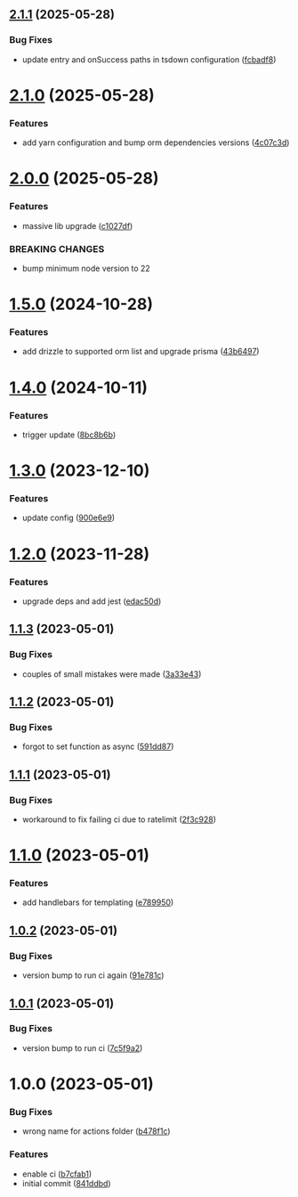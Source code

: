 ## [2.1.1](https://github.com/alex73630/create-a8-app/compare/v2.1.0...v2.1.1) (2025-05-28)


### Bug Fixes

* update entry and onSuccess paths in tsdown configuration ([fcbadf8](https://github.com/alex73630/create-a8-app/commit/fcbadf81fea59b2dfe1ac1fe2510a234c72deff8))

# [2.1.0](https://github.com/alex73630/create-a8-app/compare/v2.0.0...v2.1.0) (2025-05-28)


### Features

* add yarn configuration and bump orm dependencies versions ([4c07c3d](https://github.com/alex73630/create-a8-app/commit/4c07c3d1890a731cbfd2244995f951dd18aa934d))

# [2.0.0](https://github.com/alex73630/create-a8-app/compare/v1.5.0...v2.0.0) (2025-05-28)


### Features

* massive lib upgrade ([c1027df](https://github.com/alex73630/create-a8-app/commit/c1027df27180f4c0a989b39d10383a364438295b))


### BREAKING CHANGES

* bump minimum node version to 22

# [1.5.0](https://github.com/alex73630/create-a8-app/compare/v1.4.0...v1.5.0) (2024-10-28)


### Features

* add drizzle to supported orm list and upgrade prisma ([43b6497](https://github.com/alex73630/create-a8-app/commit/43b64979f05b5334aaa5596bb5293a54c27d0ec8))

# [1.4.0](https://github.com/alex73630/create-a8-app/compare/v1.3.0...v1.4.0) (2024-10-11)


### Features

* trigger update ([8bc8b6b](https://github.com/alex73630/create-a8-app/commit/8bc8b6b0b6257cf17f4abd549edfd098e18853ae))

# [1.3.0](https://github.com/alex73630/create-a8-app/compare/v1.2.0...v1.3.0) (2023-12-10)


### Features

* update config ([900e6e9](https://github.com/alex73630/create-a8-app/commit/900e6e914b2b2378a5b0a8230c94dc314662d812))

# [1.2.0](https://github.com/alex73630/create-a8-app/compare/v1.1.3...v1.2.0) (2023-11-28)


### Features

* upgrade deps and add jest ([edac50d](https://github.com/alex73630/create-a8-app/commit/edac50de3496b97dfeac8a519e5d9c3c4e51d66f))

## [1.1.3](https://github.com/alex73630/create-a8-app/compare/v1.1.2...v1.1.3) (2023-05-01)


### Bug Fixes

* couples of small mistakes were made ([3a33e43](https://github.com/alex73630/create-a8-app/commit/3a33e438a23cf932711bf352e6a9d2d0e756219c))

## [1.1.2](https://github.com/alex73630/create-a8-app/compare/v1.1.1...v1.1.2) (2023-05-01)


### Bug Fixes

* forgot to set function as async ([591dd87](https://github.com/alex73630/create-a8-app/commit/591dd87f6d9faea2f5928ed962f2af4a04f16c5c))

## [1.1.1](https://github.com/alex73630/create-a8-app/compare/v1.1.0...v1.1.1) (2023-05-01)


### Bug Fixes

* workaround to fix failing ci due to ratelimit ([2f3c928](https://github.com/alex73630/create-a8-app/commit/2f3c9283ab9bdd69d2262034ffa44a94c415bba6))

# [1.1.0](https://github.com/alex73630/create-a8-app/compare/v1.0.2...v1.1.0) (2023-05-01)


### Features

* add handlebars for templating ([e789950](https://github.com/alex73630/create-a8-app/commit/e789950ed65b8290f8f2368bd03379ca425e64a2))

## [1.0.2](https://github.com/alex73630/create-a8-app/compare/v1.0.1...v1.0.2) (2023-05-01)

### Bug Fixes

-   version bump to run ci again ([91e781c](https://github.com/alex73630/create-a8-app/commit/91e781c5c20462da4397e3a71cef8001a0657012))

## [1.0.1](https://github.com/alex73630/create-a8-app/compare/v1.0.0...v1.0.1) (2023-05-01)

### Bug Fixes

-   version bump to run ci ([7c5f9a2](https://github.com/alex73630/create-a8-app/commit/7c5f9a20e37d93086be0bcc88843620c3f54eb58))

# 1.0.0 (2023-05-01)

### Bug Fixes

-   wrong name for actions folder ([b478f1c](https://github.com/alex73630/create-a8-app/commit/b478f1c530697e67073b5d8862377074e1e6ba42))

### Features

-   enable ci ([b7cfab1](https://github.com/alex73630/create-a8-app/commit/b7cfab142583da5b3fb7ace0cc124f67e7189598))
-   initial commit ([841ddbd](https://github.com/alex73630/create-a8-app/commit/841ddbd5fbf4b9061e9ec6a89ae7d384c053a701))
